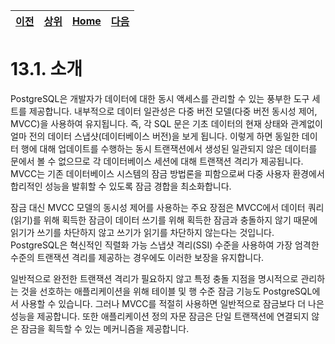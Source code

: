 [이전]()|[상위]()|[Home](../../Home.md)|[다음]()
-|-|-|-

# 13.1. 소개
PostgreSQL은 개발자가 데이터에 대한 동시 액세스를 관리할 수 있는 풍부한 도구 세트를 제공합니다. 내부적으로 데이터 일관성은 다중 버전 모델(다중 버전 동시성 제어, MVCC)을 사용하여 유지됩니다. 즉, 각 SQL 문은 기초 데이터의 현재 상태와 관계없이 얼마 전의 데이터 스냅샷(데이터베이스 버전)을 보게 됩니다. 이렇게 하면 동일한 데이터 행에 대해 업데이트를 수행하는 동시 트랜잭션에서 생성된 일관되지 않은 데이터를 문에서 볼 수 없으므로 각 데이터베이스 세션에 대해 트랜잭션 격리가 제공됩니다. MVCC는 기존 데이터베이스 시스템의 잠금 방법론을 피함으로써 다중 사용자 환경에서 합리적인 성능을 발휘할 수 있도록 잠금 경합을 최소화합니다.

잠금 대신 MVCC 모델의 동시성 제어를 사용하는 주요 장점은 MVCC에서 데이터 쿼리(읽기)를 위해 획득한 잠금이 데이터 쓰기를 위해 획득한 잠금과 충돌하지 않기 때문에 읽기가 쓰기를 차단하지 않고 쓰기가 읽기를 차단하지 않는다는 것입니다. PostgreSQL은 혁신적인 직렬화 가능 스냅샷 격리(SSI) 수준을 사용하여 가장 엄격한 수준의 트랜잭션 격리를 제공하는 경우에도 이러한 보장을 유지합니다.

일반적으로 완전한 트랜잭션 격리가 필요하지 않고 특정 충돌 지점을 명시적으로 관리하는 것을 선호하는 애플리케이션을 위해 테이블 및 행 수준 잠금 기능도 PostgreSQL에서 사용할 수 있습니다. 그러나 MVCC를 적절히 사용하면 일반적으로 잠금보다 더 나은 성능을 제공합니다. 또한 애플리케이션 정의 자문 잠금은 단일 트랜잭션에 연결되지 않은 잠금을 획득할 수 있는 메커니즘을 제공합니다.
